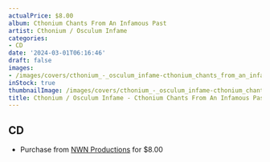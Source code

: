 ```yaml
---
actualPrice: $8.00
album: Cthonium Chants From An Infamous Past
artist: Cthonium / Osculum Infame
categories:
- CD
date: '2024-03-01T06:16:46'
draft: false
images:
- /images/covers/cthonium_-_osculum_infame-cthonium_chants_from_an_infamous_past.png
inStock: true
thumbnailImage: /images/covers/cthonium_-_osculum_infame-cthonium_chants_from_an_infamous_past-thumb.png
title: Cthonium / Osculum Infame - Cthonium Chants From An Infamous Past
---
```


## CD
* Purchase from [NWN Productions](http://shop.nwnprod.com/index.php?route=product/product&path=93&product_id=16589&sort=pd.name&order=ASC) for $8.00
